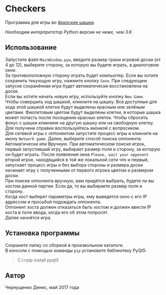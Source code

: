 # Checkers
Программа для игры во [фризские шашки](https://ru.wikipedia.org/wiki/%D0%A4%D1%80%D0%B8%D0%B7%D1%81%D0%BA%D0%B8%D0%B5_%D1%88%D0%B0%D1%88%D0%BA%D0%B8).

*Необходим интерпретатор Python версии не ниже, чем 3.6*
## Использование
Запустите файл `MainWindow.pyw`, введите размер грани игровой доски (от 4 до 12), выберите сторону, за которую вы будете играть, в диалоговом окне.<br />
За противоположную сторону играть будет компьютер. Если вы хотите сохранить текующую игру, нажмите кнопку `Save`. При следующем запуске сохранённая игра будет автоматически восстановлена на доске.<br />
Если вы хотите начать новую игру, используйте кнопку `New Game`.<br />
Чтобы совершить ход шашкой, кликните на шашку. Все доступные для хода этой шашкой клетки будут выделены красным или зелёным цветами. Фиолетовым цветом будут выделены клетки, в которые шашка может попасть после посещения красных клеток. Чтобы сбросить фокус с шашки кликнине на другую шашку или на свободную клетку.<br />
Для получени справки воспользуйтесь иконкой с вопросиком.<br />
Для сетевой игры с оппонентом запустите процесс игры и кликните на икону `Network game`. Далее, выберите способ поиска оппонента: Автоматически или Вручную. При автоматическом поиске игрок, первый запустивший игру, выбирает размер поля и сторону, за которую он будет играть. После появления окна `Please, wait your opponent` второй игрок, находящийся в той же локальной сети что и первый, запускает процесс игры и без выбора стороны и размера доски начинает игру с полученными от первого игрока цветом и размером доски.<br />
При поиске оппонента вручную, вам придётся выбрать, будете ли вы хостом данной партии. Если да, то вы выбираете размер поля и сторону.<br />
Когда хост выберет параметры игры, ему выведется окно с его IP адрессом и просьбой подождать оппонента.<br />
Оппонент хоста должен отказаться быть хостом и должен ввести IP хоста в поле ввода, когда его об этом попросят.<br />
Далее начнётся игра.
## Установка программы
Сохраните папку со сборкой в произвольном каталоге.<br />
В консоли с помощью команды `pip` установите библиотеку PyQt5:
> C:\\>pip install pyqt5

## Автор
Чернущенко Денис, май 2017 года